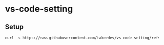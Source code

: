 # vs-code-setting

## Setup
```markdown
curl -s https://raw.githubusercontent.com/takeedev/vs-code-setting/refs/heads/main/install.sh | /usr/bin/env sh
